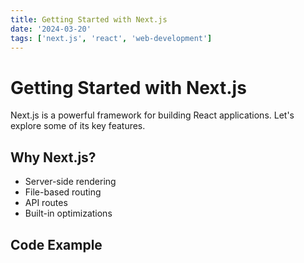 ```yaml
---
title: Getting Started with Next.js
date: '2024-03-20'
tags: ['next.js', 'react', 'web-development']
---
```


# Getting Started with Next.js

Next.js is a powerful framework for building React applications. Let's explore some of its key features.

## Why Next.js?

- Server-side rendering
- File-based routing
- API routes
- Built-in optimizations

## Code Example 